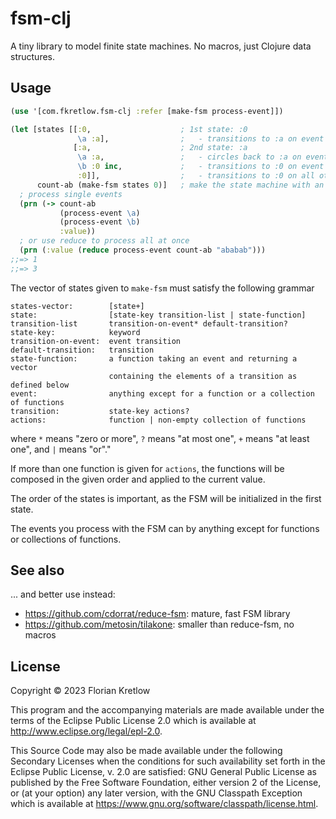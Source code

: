 # fsm-clj

A tiny library to model finite state machines. No macros, just Clojure data structures.

## Usage

```clojure
(use '[com.fkretlow.fsm-clj :refer [make-fsm process-event]])

(let [states [[:0,                    ; 1st state: :0
               \a :a],                ;   - transitions to :a on event \a
              [:a,                    ; 2nd state: :a
               \a :a,                 ;   - circles back to :a on event \a
               \b :0 inc,             ;   - transitions to :0 on event \b and applies inc to the value
               :0]],                  ;   - transitions to :0 on all other events
      count-ab (make-fsm states 0)]   ; make the state machine with an initial value of 0
  ; process single events
  (prn (-> count-ab                     
           (process-event \a)
           (process-event \b)
           :value))
  ; or use reduce to process all at once
  (prn (:value (reduce process-event count-ab "ababab")))
;;=> 1
;;=> 3
```

The vector of states given to `make-fsm` must satisfy the following grammar
```
states-vector:        [state+]
state:                [state-key transition-list | state-function]
transition-list       transition-on-event* default-transition?
state-key:            keyword
transition-on-event:  event transition
default-transition:   transition
state-function:       a function taking an event and returning a vector
                      containing the elements of a transition as defined below
event:                anything except for a function or a collection of functions
transition:           state-key actions?
actions:              function | non-empty collection of functions
```
where `*` means \"zero or more\", `?` means \"at most one\", `+` means \"at least one\", and `|` means \"or\"."

If more than one function is given for `actions`, the functions will be composed in the given order and applied to the current value.

The order of the states is important, as the FSM will be initialized in the first state.

The events you process with the FSM can by anything except for functions or collections of functions.

## See also

... and better use instead:

- https://github.com/cdorrat/reduce-fsm: mature, fast FSM library
- https://github.com/metosin/tilakone: smaller than reduce-fsm, no macros

## License

Copyright © 2023 Florian Kretlow

This program and the accompanying materials are made available under the
terms of the Eclipse Public License 2.0 which is available at
http://www.eclipse.org/legal/epl-2.0.

This Source Code may also be made available under the following Secondary
Licenses when the conditions for such availability set forth in the Eclipse
Public License, v. 2.0 are satisfied: GNU General Public License as published by
the Free Software Foundation, either version 2 of the License, or (at your
option) any later version, with the GNU Classpath Exception which is available
at https://www.gnu.org/software/classpath/license.html.
